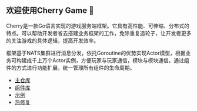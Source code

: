 ## 欢迎使用Cherry Game 👋


Cherry是一款Go语言实现的游戏服务端框架。它具有高性能、可伸缩、分布式的特点。可以帮助开发者省去搭建业务框架的工作，免除重复造轮子，让开发者更多的关注游戏的具体逻辑，提高开发效率。

框架基于NATS集群进行消息分发，依托Goroutine的优势实现Actor模型，根据业务可构建成千上万个Actor实例，方便玩家与玩家通信，模块与模块通信。通过组件的方式进行功能扩展，统一管理所有组件的生命周期。

- [主仓库](https://github.com/cherry-game/cherry)
- [组件库](https://github.com/cherry-game/components)
- [示例](https://github.com/cherry-game/examples)
- [热修复](https://github.com/cherry-game/hotfix)


